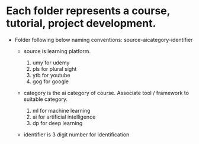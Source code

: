 # Each folder represents a course, tutorial, project development.

- Folder following below naming conventions: source-aicategory-identifier
    - source is learning platform.
        1. umy for udemy
        2. pls for plural sight
        3. ytb for youtube
        4. gog for google
        
    - category is the ai category of course. Associate tool / framework to suitable category.
        1. ml for machine learning
        2. ai for artificial intelligence
        3. dp for deep learning

    - identifier is 3 digit number for identification